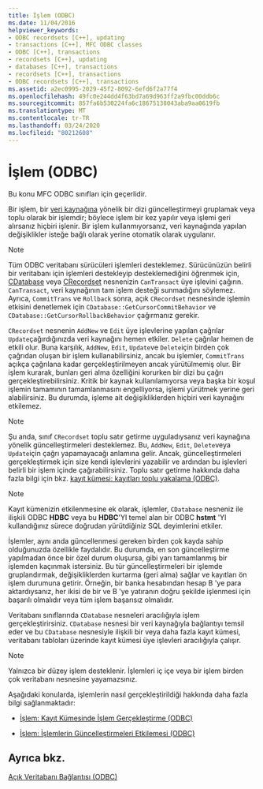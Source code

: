 ```yaml
---
title: İşlem (ODBC)
ms.date: 11/04/2016
helpviewer_keywords:
- ODBC recordsets [C++], updating
- transactions [C++], MFC ODBC classes
- ODBC [C++], transactions
- recordsets [C++], updating
- databases [C++], transactions
- recordsets [C++], transactions
- ODBC recordsets [C++], transactions
ms.assetid: a2ec0995-2029-45f2-8092-6efd6f2a77f4
ms.openlocfilehash: 49fc0e244dd4f63bd7a69d963ff2a9fbc00ddb6c
ms.sourcegitcommit: 857fa6b530224fa6c18675138043aba9aa0619fb
ms.translationtype: MT
ms.contentlocale: tr-TR
ms.lasthandoff: 03/24/2020
ms.locfileid: "80212608"
---
```

# <a name="transaction-odbc"></a>İşlem (ODBC)

Bu konu MFC ODBC sınıfları için geçerlidir.

Bir işlem, bir [veri kaynağına](../../data/odbc/data-source-odbc.md) yönelik bir dizi güncelleştirmeyi gruplamak veya toplu olarak bir işlemdir; böylece işlem bir kez yapılır veya işlemi geri alırsanız hiçbiri işlenir. Bir işlem kullanmıyorsanız, veri kaynağında yapılan değişiklikler isteğe bağlı olarak yerine otomatik olarak uygulanır.

> [!NOTE]
>  Tüm ODBC veritabanı sürücüleri işlemleri desteklemez. Sürücünüzün belirli bir veritabanı için işlemleri destekleyip desteklemediğini öğrenmek için, [CDatabase](../../mfc/reference/cdatabase-class.md) veya [CRecordset](../../mfc/reference/crecordset-class.md) nesnenizin `CanTransact` üye işlevini çağırın. `CanTransact`, veri kaynağının tam işlem desteği sunmadığını söylemez. Ayrıca, `CommitTrans` ve `Rollback` sonra, açık `CRecordset` nesnesinde işlemin etkisini denetlemek için `CDatabase::GetCursorCommitBehavior` ve `CDatabase::GetCursorRollbackBehavior` çağırmanız gerekir.

`CRecordset` nesnenin `AddNew` ve `Edit` üye işlevlerine yapılan çağrılar `Update`çağırdığınızda veri kaynağını hemen etkiler. `Delete` çağrılar hemen de etkili olur. Buna karşılık, `AddNew`, `Edit`, `Update`ve `Delete`için birden çok çağrıdan oluşan bir işlem kullanabilirsiniz, ancak bu işlemler, `CommitTrans` açıkça çağrılana kadar gerçekleştirilmeyen ancak yürütülmemiş olur. Bir işlem kurarak, bunları geri alma özelliğini korurken bir dizi bu çağrı gerçekleştirebilirsiniz. Kritik bir kaynak kullanılamıyorsa veya başka bir koşul işlemin tamamının tamamlanmasını engelliyorsa, işlemi yürütmek yerine geri alabilirsiniz. Bu durumda, işleme ait değişikliklerden hiçbiri veri kaynağını etkilemez.

> [!NOTE]
>  Şu anda, sınıf `CRecordset` toplu satır getirme uyguladıysanız veri kaynağına yönelik güncelleştirmeleri desteklemez. Bu, `AddNew`, `Edit`, `Delete`veya `Update`için çağrı yapamayacağı anlamına gelir. Ancak, güncelleştirmeleri gerçekleştirmek için size kendi işlevlerini yazabilir ve ardından bu işlevleri belirli bir işlem içinde çağırabilirsiniz. Toplu satır getirme hakkında daha fazla bilgi için bkz. [kayıt kümesi: kayıtları toplu yakalama (ODBC)](../../data/odbc/recordset-fetching-records-in-bulk-odbc.md).

> [!NOTE]
>  Kayıt kümenizin etkilenmesine ek olarak, işlemler, `CDatabase` nesneniz ile ilişkili ODBC **HDBC** veya bu **HDBC**'YI temel alan bir ODBC **hstmt** 'YI kullandığınız sürece doğrudan yürütdiğiniz SQL deyimlerini etkiler.

İşlemler, aynı anda güncellenmesi gereken birden çok kayda sahip olduğunuzda özellikle faydalıdır. Bu durumda, en son güncelleştirme yapılmadan önce bir özel durum oluşursa, gibi yarı tamamlanmış bir işlemden kaçınmak istersiniz. Bu tür güncelleştirmeleri bir işlemde gruplandırmak, değişikliklerden kurtarma (geri alma) sağlar ve kayıtları ön işlem durumuna getirir. Örneğin, bir banka hesabından hesap B 'ye para aktardıysanız, her ikisi de bir ve B 'ye yatıranın doğru şekilde işlenmesi için başarılı olmalıdır veya tüm işlem başarısız olmalıdır.

Veritabanı sınıflarında `CDatabase` nesneleri aracılığıyla işlem gerçekleştirirsiniz. `CDatabase` nesnesi bir veri kaynağıyla bağlantıyı temsil eder ve bu `CDatabase` nesnesiyle ilişkili bir veya daha fazla kayıt kümesi, veritabanı tabloları üzerinde kayıt kümesi üye işlevleri aracılığıyla çalışır.

> [!NOTE]
>  Yalnızca bir düzey işlem desteklenir. İşlemleri iç içe veya bir işlem birden çok veritabanı nesnesine yayamazsınız.

Aşağıdaki konularda, işlemlerin nasıl gerçekleştirildiği hakkında daha fazla bilgi sağlanmaktadır:

- [İşlem: Kayıt Kümesinde İşlem Gerçekleştirme (ODBC)](../../data/odbc/transaction-performing-a-transaction-in-a-recordset-odbc.md)

- [İşlem: İşlemlerin Güncelleştirmeleri Etkilemesi (ODBC)](../../data/odbc/transaction-how-transactions-affect-updates-odbc.md)

## <a name="see-also"></a>Ayrıca bkz.

[Açık Veritabanı Bağlantısı (ODBC)](../../data/odbc/open-database-connectivity-odbc.md)
